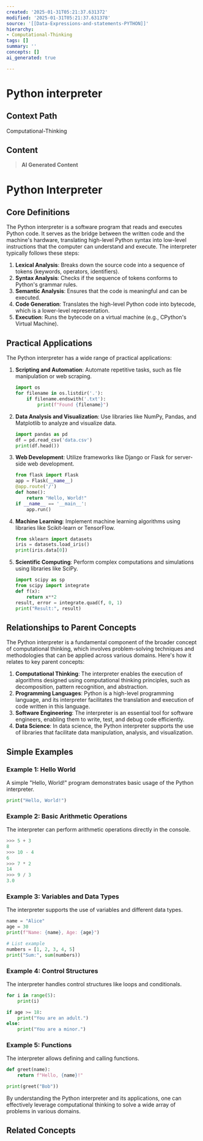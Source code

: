 ```yaml
---
created: '2025-01-31T05:21:37.631372'
modified: '2025-01-31T05:21:37.631378'
source: '[[Data-Expressions-and-statements-PYTHON]]'
hierarchy:
- Computational-Thinking
tags: []
summary: ''
concepts: []
ai_generated: true

---
```


# Python interpreter

## Context Path
Computational-Thinking

## Content
> **AI Generated Content**
 # Python Interpreter

## Core Definitions

The Python interpreter is a software program that reads and executes Python code. It serves as the bridge between the written code and the machine's hardware, translating high-level Python syntax into low-level instructions that the computer can understand and execute. The interpreter typically follows these steps:

1. **Lexical Analysis**: Breaks down the source code into a sequence of tokens (keywords, operators, identifiers).
2. **Syntax Analysis**: Checks if the sequence of tokens conforms to Python's grammar rules.
3. **Semantic Analysis**: Ensures that the code is meaningful and can be executed.
4. **Code Generation**: Translates the high-level Python code into bytecode, which is a lower-level representation.
5. **Execution**: Runs the bytecode on a virtual machine (e.g., CPython's Virtual Machine).

## Practical Applications

The Python interpreter has a wide range of practical applications:

1. **Scripting and Automation**: Automate repetitive tasks, such as file manipulation or web scraping.
   ```python
   import os
   for filename in os.listdir('.'):
       if filename.endswith('.txt'):
           print(f"Found {filename}")
   ```
2. **Data Analysis and Visualization**: Use libraries like NumPy, Pandas, and Matplotlib to analyze and visualize data.
   ```python
   import pandas as pd
   df = pd.read_csv('data.csv')
   print(df.head())
   ```
3. **Web Development**: Utilize frameworks like Django or Flask for server-side web development.
   ```python
   from flask import Flask
   app = Flask(__name__)
   @app.route('/')
   def home():
       return "Hello, World!"
   if __name__ == '__main__':
       app.run()
   ```
4. **Machine Learning**: Implement machine learning algorithms using libraries like Scikit-learn or TensorFlow.
   ```python
   from sklearn import datasets
   iris = datasets.load_iris()
   print(iris.data[0])
   ```
5. **Scientific Computing**: Perform complex computations and simulations using libraries like SciPy.
   ```python
   import scipy as sp
   from scipy import integrate
   def f(x):
       return x**2
   result, error = integrate.quad(f, 0, 1)
   print("Result:", result)
   ```

## Relationships to Parent Concepts

The Python interpreter is a fundamental component of the broader concept of computational thinking, which involves problem-solving techniques and methodologies that can be applied across various domains. Here's how it relates to key parent concepts:

1. **Computational Thinking**: The interpreter enables the execution of algorithms designed using computational thinking principles, such as decomposition, pattern recognition, and abstraction.
2. **Programming Languages**: Python is a high-level programming language, and its interpreter facilitates the translation and execution of code written in this language.
3. **Software Engineering**: The interpreter is an essential tool for software engineers, enabling them to write, test, and debug code efficiently.
4. **Data Science**: In data science, the Python interpreter supports the use of libraries that facilitate data manipulation, analysis, and visualization.

## Simple Examples

### Example 1: Hello World

A simple "Hello, World!" program demonstrates basic usage of the Python interpreter.
```python
print("Hello, World!")
```

### Example 2: Basic Arithmetic Operations

The interpreter can perform arithmetic operations directly in the console.
```python
>>> 5 + 3
8
>>> 10 - 4
6
>>> 7 * 2
14
>>> 9 / 3
3.0
```

### Example 3: Variables and Data Types

The interpreter supports the use of variables and different data types.
```python
name = "Alice"
age = 30
print(f"Name: {name}, Age: {age}")

# List example
numbers = [1, 2, 3, 4, 5]
print("Sum:", sum(numbers))
```

### Example 4: Control Structures

The interpreter handles control structures like loops and conditionals.
```python
for i in range(5):
    print(i)

if age >= 18:
    print("You are an adult.")
else:
    print("You are a minor.")
```

### Example 5: Functions

The interpreter allows defining and calling functions.
```python
def greet(name):
    return f"Hello, {name}!"

print(greet("Bob"))
```

By understanding the Python interpreter and its applications, one can effectively leverage computational thinking to solve a wide array of problems in various domains.

## Related Concepts
